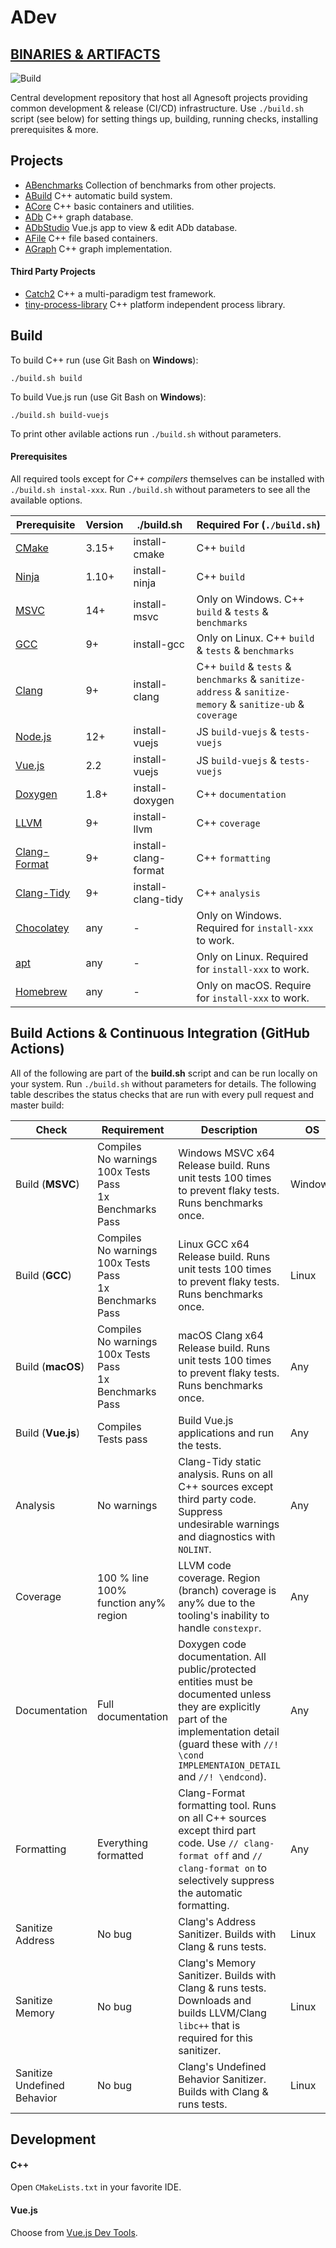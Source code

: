 # ADev

## [BINARIES & ARTIFACTS](https://github.com/Agnesoft/ADev/actions?query=branch%3Amaster)

![Build](https://github.com/Agnesoft/ADev/workflows/ADev/badge.svg)

Central development repository that host all Agnesoft projects providing common development & release (CI/CD) infrastructure. Use `./build.sh` script (see below) for setting things up, building, running checks, installing prerequisites & more.

## Projects

- [ABenchmarks](projects/ABenchmarks/README.md) Collection of benchmarks from other projects.
- [ABuild](projects/ABuild/README.md) C++ automatic build system.
- [ACore](projects/ACore/README.md) C++ basic containers and utilities.
- [ADb](projects/ADb/README.md) C++ graph database.
- [ADbStudio](projects/ADbStudio/README.md) Vue.js app to view & edit ADb database.
- [AFile](projects/AFile/README.md) C++ file based containers.
- [AGraph](proejcts/AFile/README.md) C++ graph implementation.

#### Third Party Projects

- [Catch2](https://github.com/catchorg/Catch2) C++ a multi-paradigm test framework.
- [tiny-process-library](https://gitlab.com/eidheim/tiny-process-library) C++ platform independent process library.

## Build

To build C++ run (use Git Bash on **Windows**):

```
./build.sh build
```

To build Vue.js run (use Git Bash on **Windows**):

```
./build.sh build-vuejs
```

To print other avilable actions run `./build.sh` without parameters.

#### Prerequisites

All required tools except for _C++ compilers_ themselves can be installed with `./build.sh instal-xxx`. Run `./build.sh` without parameters to see all the available options.

| Prerequisite                                                         | Version | ./build.sh           | Required For (`./build.sh`)                                                                                |
| -------------------------------------------------------------------- | ------- | -------------------- | ---------------------------------------------------------------------------------------------------------- |
| [CMake](https://cmake.org/)                                          | 3.15+   | install-cmake        | C++ `build`                                                                                                |
| [Ninja](https://ninja-build.org/)                                    | 1.10+   | install-ninja        | C++ `build`                                                                                                |
| [MSVC](https://visualstudio.microsoft.com/cs/vs/features/cplusplus/) | 14+     | install-msvc         | Only on Windows. C++ `build` & `tests` & `benchmarks`                                                      |
| [GCC](https://gcc.gnu.org/)                                          | 9+      | install-gcc          | Only on Linux. C++ `build` & `tests` & `benchmarks`                                                        |
| [Clang](https://clang.llvm.org/)                                     | 9+      | install-clang        | C++ `build` & `tests` & `benchmarks` & `sanitize-address` & `sanitize-memory` & `sanitize-ub` & `coverage` |
| [Node.js](https://nodejs.org/)                                       | 12+     | install-vuejs        | JS `build-vuejs` & `tests-vuejs`                                                                           |
| [Vue.js](https://vuejs.org/)                                         | 2.2     | install-vuejs        | JS `build-vuejs` & `tests-vuejs`                                                                           |
| [Doxygen](https://www.doxygen.nl/index.html)                         | 1.8+    | install-doxygen      | C++ `documentation`                                                                                        |
| [LLVM](https://www.llvm.org)                                         | 9+      | install-llvm         | C++ `coverage`                                                                                             |
| [Clang-Format](https://clang.llvm.org/docs/ClangFormat.html)         | 9+      | install-clang-format | C++ `formatting`                                                                                           |
| [Clang-Tidy](https://clang.llvm.org/extra/clang-tidy/)               | 9+      | install-clang-tidy   | C++ `analysis`                                                                                             |
| [Chocolatey](https://chocolatey.org/)                                | any     | -                    | Only on Windows. Required for `install-xxx` to work.                                                       |
| [apt](<https://en.wikipedia.org/wiki/APT_(software)>)                | any     | -                    | Only on Linux. Required for `install-xxx` to work.                                                         |
| [Homebrew](https://brew.sh/)                                         | any     | -                    | Only on macOS. Require for `install-xxx` to work.                                                          |

## Build Actions & Continuous Integration (GitHub Actions)

All of the following are part of the **build.sh** script and can be run locally on your system. Run `./build.sh` without parameters for details. The following table describes the status checks that are run with every pull request and master build:

| Check                       | Requirement                                                               | Description                                                                                                                                                                                                       | OS      | `build.sh`                               | Link                                                                 |
| --------------------------- | ------------------------------------------------------------------------- | ----------------------------------------------------------------------------------------------------------------------------------------------------------------------------------------------------------------- | ------- | ---------------------------------------- | -------------------------------------------------------------------- |
| Build (**MSVC**)            | Compiles <br/> No warnings <br/> 100x Tests Pass <br/> 1x Benchmarks Pass | Windows MSVC x64 Release build. Runs unit tests 100 times to prevent flaky tests. Runs benchmarks once.                                                                                                           | Windows | `build` <br/> `tests` <br/> `benchmarks` | [MSVC](https://visualstudio.microsoft.com/cs/vs/features/cplusplus/) |
| Build (**GCC**)             | Compiles <br/> No warnings <br/> 100x Tests Pass <br/> 1x Benchmarks Pass | Linux GCC x64 Release build. Runs unit tests 100 times to prevent flaky tests. Runs benchmarks once.                                                                                                              | Linux   | `build` <br/> `tests` <br/> `benchmarks` | [GCC](https://gcc.gnu.org/)                                          |
| Build (**macOS**)           | Compiles <br/> No warnings <br/> 100x Tests Pass <br/> 1x Benchmarks Pass | macOS Clang x64 Release build. Runs unit tests 100 times to prevent flaky tests. Runs benchmarks once.                                                                                                            | Any     | `build` <br/> `tests` <br/> `benchmarks` | [Clang](https://clang.llvm.org/)                                     |
| Build (**Vue.js**)          | Compiles <br/> Tests pass                                                 | Build Vue.js applications and run the tests.                                                                                                                                                                      | Any     | `build-vuejs` <br/> `tests-vuejs`        | [Vue.js](https://vuejs.org/)                                         |
| Analysis                    | No warnings                                                               | Clang-Tidy static analysis. Runs on all C++ sources except third party code. Suppress undesirable warnings and diagnostics with `NOLINT`.                                                                         | Any     | `analysis`                               | [Clang-Tidy](https://clang.llvm.org/extra/clang-tidy/)               |
| Coverage                    | 100 % line <br/> 100% function any% region                                | LLVM code coverage. Region (branch) coverage is any% due to the tooling's inability to handle `constexpr`.                                                                                                        | Any     | `coverage`                               | [LLVM Cov](https://clang.llvm.org/docs/SourceBasedCodeCoverage.html) |
| Documentation               | Full documentation                                                        | Doxygen code documentation. All public/protected entities must be documented unless they are explicitly part of the implementation detail (guard these with `//! \cond IMPLEMENTAION_DETAIL` and `//! \endcond`). | Any     | `documentation`                          | [Doxygen](https://www.doxygen.nl/index.html)                         |
| Formatting                  | Everything formatted                                                      | Clang-Format formatting tool. Runs on all C++ sources except third part code. Use `// clang-format off` and `// clang-format on` to selectively suppress the automatic formatting.                                | Any     | `formatting`                             | [Clang-Format](https://clang.llvm.org/docs/ClangFormat.html)         |
| Sanitize Address            | No bug                                                                    | Clang's Address Sanitizer. Builds with Clang & runs tests.                                                                                                                                                        | Linux   | `sanitize-address`                       | [ASAN](https://clang.llvm.org/docs/AddressSanitizer.html)            |
| Sanitize Memory             | No bug                                                                    | Clang's Memory Sanitizer. Builds with Clang & runs tests. Downloads and builds LLVM/Clang `libc++` that is required for this sanitizer.                                                                           | Linux   | `sanitize-memory`                        | [MEMSAN](https://clang.llvm.org/docs/MemorySanitizer.html)           |
| Sanitize Undefined Behavior | No bug                                                                    | Clang's Undefined Behavior Sanitizer. Builds with Clang & runs tests.                                                                                                                                             | Linux   | `sanitize-ub`                            | [UBSAN](https://clang.llvm.org/docs/UndefinedBehaviorSanitizer.html) |

## Development

#### C++

Open `CMakeLists.txt` in your favorite IDE.

#### Vue.js

Choose from [Vue.js Dev Tools](https://vuejs.org/v2/guide/installation.html).

